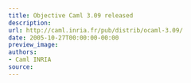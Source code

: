 ```yaml
---
title: Objective Caml 3.09 released
description:
url: http://caml.inria.fr/pub/distrib/ocaml-3.09/
date: 2005-10-27T00:00:00-00:00
preview_image:
authors:
- Caml INRIA
source:
---
```



